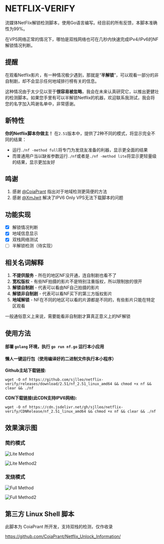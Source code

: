 # NETFLIX-VERIFY

流媒体NetFlix解锁检测脚本，使用Go语言编写。经目前的所有反馈，本脚本准确性为99%。

在VPS网络正常的情况下，哪怕是双栈网络也可在几秒内快速完成IPv4/IPv6的NF解锁情况判断。

## 提醒

在观看Netflix影片，有一种情况极少遇到，那就是“**半解锁**”，可以观看一部分的非自制剧，却不会显示任何地域排行榜有关的信息。

这种情况由于太少见以至于**很容易被忽略**，我会在未来认真研究它，以推出更健壮的检测脚本。如果您手里有可以半解锁Netflix的机器，欢迎联系我测试，我会将您的名字加入鸣谢名单中，非常感谢。

## 新特性

**你的Netflix脚本你做主！** 在`2.51`版本中，提供了2种不同的模式，将显示完全不同的结果：

* 运行`./nf -method full`将专门为发烧友准备的利器，显示更全面的结果
* 而普通用户当以缺省参数运行`./nf`或者是`./nf -method lite`将显示更轻量级的结果，显示更加友好

## 鸣谢

1. 感谢 [@CoiaPrant](https://github.com/CoiaPrant) 指出对于地域检测更简便的方法
2. 感谢 [@XmJwit](https://github.com/XmJwit) 解决了IPV6 Only VPS无法下载脚本的问题

## 功能实现

- [X] 解锁情况判断
- [X] 地域信息显示
- [X] 双栈网络测试
- [ ] 半解锁检测（待实现）

## 相关名词解释

1. **不提供服务** - 所在的地区NF没开通，连自制剧也看不了
2. **宽松版权** - 有些NF拍摄的影片不是特别注重版权，所以限制放的很开
3. **解锁自制剧** - 代表可以看由NF自己拍摄的影片
4. **解锁非自制剧** - 代表可以看NF买下的第三方版权影片
5. **地域解锁** - NF在不同的地区可以看的片源都是不同的，有些影片只能在特定区观看

一般通俗意义上来说，需要能看非自制剧才算真正意义上的NF解锁

## 使用方法

#### 部署 `golang` 环境，执行 `go run nf.go` 运行本小应用

#### 懒人一键运行包（使用编译好的二进制文件执行本小程序）

**Github主站下载链接:**
  
  `wget -O nf https://github.com/sjlleo/netflix-verify/releases/download/2.51/nf_2.51_linux_amd64 && chmod +x nf && clear && ./nf`

**CDN下载链接(此CDN支持IPV6网络):**

  `wget -O nf https://cdn.jsdelivr.net/gh/sjlleo/netflix-verify/CDNRelease/nf_2.51_linux_amd64 && chmod +x nf && clear && ./nf`

## 效果演示图

### 简约模式

![Lite Method](https://user-images.githubusercontent.com/13616352/110276737-c5b80100-800e-11eb-8281-b4c3c9bd63a0.png)


![Lite Method2](https://user-images.githubusercontent.com/13616352/110276620-7e317500-800e-11eb-9a21-3800b9c687c5.png)

### 发烧模式

![Full Method](https://user-images.githubusercontent.com/13616352/110276768-d9636780-800e-11eb-9b10-3ada67402f94.png)


![Full Method2](https://user-images.githubusercontent.com/13616352/110276684-a4efab80-800e-11eb-8e73-4facf417ab52.png)


## 第三方 Linux Shell 脚本

此脚本为 CoiaPrant 所开发，支持双栈的检测，仅作收录

https://github.com/CoiaPrant/Netflix_Unlock_Information/

